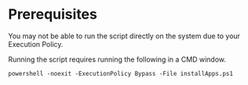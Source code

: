 # Prerequisites
You may not be able to run the script directly on the system due to your Execution Policy.

Running the script requires running the following in a CMD window.

`powershell -noexit -ExecutionPolicy Bypass -File installApps.ps1`
